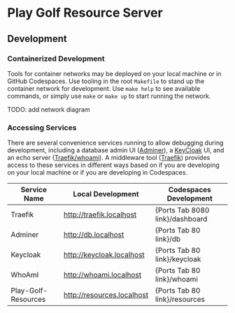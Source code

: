 # Play Golf Resource Server
## Development
### Containerized Development
Tools for container networks may be deployed on your local machine or in GitHub Codespaces. Use tooling in the root `Makefile` to stand up the container network for development. Use `make help` to see available commands, or simply use `make` or `make up` to start running the network.

TODO: add network diagram

### Accessing Services
There are several convenience services running to allow debugging during development, including a database admin UI ([Adminer](https://www.adminer.org/)), a [KeyCloak](https://www.keycloak.org/documentation) UI, and an echo server ([Traefik/whoami](https://github.com/traefik/whoami)). A middleware tool ([Traefik](https://doc.traefik.io/traefik/routing/routers/)) provides access to these services in different ways based on if you are developing on your local machine or if you are developing in Codespaces.

| Service Name          | Local Development                  | Codespaces Development            |
| --------------------- | ---------------------------------- | --------------------------------- |
| Traefik               | http://traefik.localhost           | {Ports Tab 8080 link}/dashboard   |
| Adminer               | http://db.localhost                | {Ports Tab 80 link}/db            |
| Keycloak              | http://keycloak.localhost          | {Ports Tab 80 link}/keycloak      |
| WhoAmI                | http://whoami.localhost            | {Ports Tab 80 link}/whoami        |
| Play-Golf-Resources   | http://resources.localhost         | {Ports Tab 80 link}/resources     |
